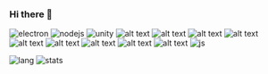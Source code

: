 ### Hi there 👋
![electron](https://img.shields.io/badge/Electron-2B2E3A?style=for-the-badge&logo=electron&logoColor=9FEAF9) ![nodejs](https://img.shields.io/badge/Node.js-339933?style=for-the-badge&logo=nodedotjs&logoColor=white) ![unity](https://img.shields.io/badge/Unity-100000?style=for-the-badge&logo=unity&logoColor=white) ![alt text](https://img.shields.io/badge/ThreeJs-black?style=for-the-badge&logo=three.js&logoColor=white) ![alt text](https://img.shields.io/badge/C-00599C?style=for-the-badge&logo=c&logoColor=white) ![alt text](https://img.shields.io/badge/C%23-239120?style=for-the-badge&logo=c-sharp&logoColor=white) ![alt text](https://img.shields.io/badge/HTML5-E34F26?style=for-the-badge&logo=html5&logoColor=white) ![alt text](https://img.shields.io/badge/CSS3-1572B6?style=for-the-badge&logo=css3&logoColor=white) ![alt text](https://img.shields.io/badge/Python-FFD43B?style=for-the-badge&logo=python&logoColor=blue) ![alt text](https://img.shields.io/badge/PHP-777BB4?style=for-the-badge&logo=php&logoColor=white) ![alt text](https://img.shields.io/badge/Linux-FCC624?style=for-the-badge&logo=linux&logoColor=black) ![alt text](https://img.shields.io/badge/Arduino-00979D?style=for-the-badge&logo=Arduino&logoColor=white) ![js](https://img.shields.io/badge/JavaScript-323330?style=for-the-badge&logo=javascript&logoColor=F7DF1E)

![lang](https://github-readme-stats.vercel.app/api/top-langs/?username=brunohermes) ![stats](https://github-readme-stats.vercel.app/api?username=brunohermes)
